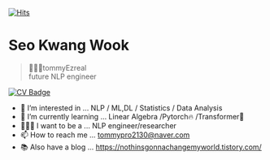   <div align=center>
  </div>

[![Hits](https://hits.seeyoufarm.com/api/count/incr/badge.svg?url=https%3A%2F%2Fgithub.com%2FtommyEzreal&count_bg=%23554ABE&title_bg=%23555555&icon=googlechrome.svg&icon_color=%23E7E7E7&title=hits&edge_flat=false)](https://hits.seeyoufarm.com)

# Seo Kwang Wook
> 👨🏻‍💻tommyEzreal   
> future NLP engineer     

[![CV Badge](http://img.shields.io/badge/-CV-blue?style=flat-square&logo=google%20drive&logoColor=white&link=https://drive.google.com/file/d/1hCDpqhtccPjxxDPD18QF_LXXfGineIfT/view?usp=sharing)](https://drive.google.com/file/d/1hCDpqhtccPjxxDPD18QF_LXXfGineIfT/view?usp=sharing)     




- 👀 I’m interested in ...  NLP / ML,DL / Statistics / Data Analysis         
- 🌱 I’m currently learning ... Linear Algebra /Pytorch🔥 /Transformer🤗
- 👨🏻‍💻 I want to be a ... NLP engineer/researcher
- 📫 How to reach me ... tommypro2130@naver.com
- 📚 Also have a blog ... https://nothinsgonnachangemyworld.tistory.com/













<!--
**tommyEzreal/tommyEzreal** is a ✨ _special_ ✨ repository because its `README.md` (this file) appears on your GitHub profile.

